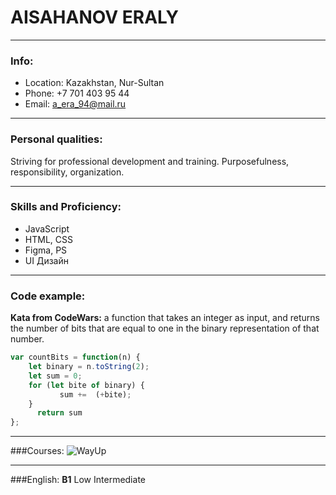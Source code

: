 # AISAHANOV ERALY
---
### Info:
* Location: Kazakhstan, Nur-Sultan
* Phone: +7 701 403 95 44
* Email: a_era_94@mail.ru
---
### Personal qualities: 
Striving for professional development and training. 
Purposefulness, responsibility, organization.

---
### Skills and Proficiency:
- JavaScript
- HTML, CSS
- Figma, PS
- UI Дизайн
---
### Code example:
**Kata from CodeWars:** a function that takes an integer as input, and returns the number of bits that are equal to one in the binary representation of that number.
```JavaScript
var countBits = function(n) {
    let binary = n.toString(2);
    let sum = 0;
    for (let bite of binary) {
           sum +=  (+bite);
    }
      return sum
};
```
---
###Courses:
![WayUp](https://i.yapx.ru/P5XB1.jpg)

---
###English: 
**B1** Low Intermediate
